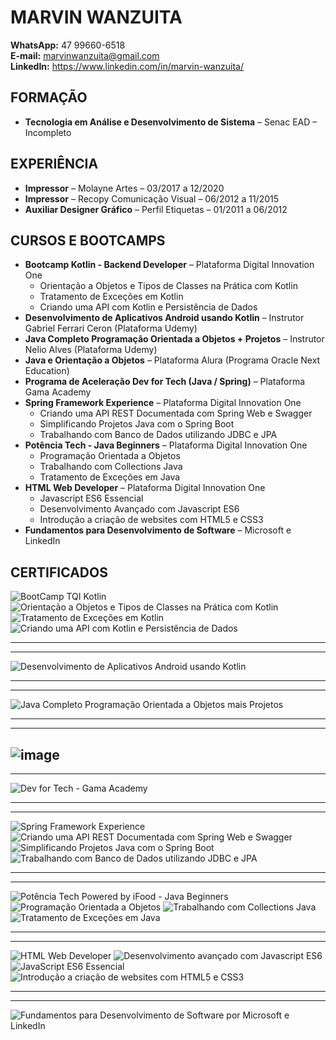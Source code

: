 # MARVIN WANZUITA
**WhatsApp:** 47 99660-6518 <br>
**E-mail:** marvinwanzuita@gmail.com <br>
**LinkedIn:** https://www.linkedin.com/in/marvin-wanzuita/
  
## FORMAÇÃO
- **Tecnologia em Análise e Desenvolvimento de Sistema** – Senac EAD – Incompleto

## EXPERIÊNCIA
- **Impressor** – Molayne Artes – 03/2017 a 12/2020
-	**Impressor** – Recopy Comunicação Visual – 06/2012 a 11/2015
- **Auxiliar Designer Gráfico** – Perfil Etiquetas – 01/2011 a 06/2012

## CURSOS E BOOTCAMPS
-	**Bootcamp Kotlin - Backend Developer** – Plataforma Digital Innovation One
    - Orientação a Objetos e Tipos de Classes na Prática com Kotlin 
    - Tratamento de Exceções em Kotlin
    - Criando uma API com Kotlin e Persistência de Dados
-	**Desenvolvimento de Aplicativos Android usando Kotlin** – Instrutor Gabriel Ferrari Ceron (Plataforma Udemy)
-	**Java Completo Programação Orientada a Objetos + Projetos** – Instrutor Nelio Alves (Plataforma Udemy)
-	**Java e Orientação a Objetos** – Plataforma Alura (Programa Oracle Next Education)
-	**Programa de Aceleração Dev for Tech (Java / Spring)** –  Plataforma Gama Academy
-	**Spring Framework Experience** – Plataforma Digital Innovation One
    - Criando uma API REST Documentada com Spring Web e Swagger
    - Simplificando Projetos Java com o Spring Boot
    - Trabalhando com Banco de Dados utilizando JDBC e JPA
-	**Potência Tech - Java Beginners** –  Plataforma Digital Innovation One
    - Programação Orientada a Objetos
    - Trabalhando com Collections Java
    - Tratamento de Exceções em Java
-	**HTML Web Developer** – Plataforma Digital Innovation One
    - Javascript ES6 Essencial
    - Desenvolvimento Avançado com Javascript ES6
    - Introdução a criação de websites com HTML5 e CSS3
-	**Fundamentos para Desenvolvimento de Software** –  Microsoft e LinkedIn




## CERTIFICADOS

![BootCamp TQI Kotlin](https://user-images.githubusercontent.com/66476979/231254178-b564f014-cba2-44fb-9c28-cd52b91fa902.png)
![Orientação a Objetos e Tipos de Classes na Prática com Kotlin](https://user-images.githubusercontent.com/66476979/231254233-51c317ef-b623-4f82-a5b5-51979dbeafd9.png)
![Tratamento de Exceções em Kotlin](https://user-images.githubusercontent.com/66476979/231254243-45ec5e79-f814-415b-9e6d-489c90ebcddb.png)
![Criando uma API com Kotlin e Persistência de Dados](https://user-images.githubusercontent.com/66476979/231253216-d25b6dc4-ff8e-4dbb-b2c1-cae49d73de8f.png)

---
---

![Desenvolvimento de Aplicativos Android usando Kotlin](https://user-images.githubusercontent.com/66476979/219037226-f0103aa7-3dc2-400b-bb2a-31812aac3452.jpg)

---
---

![Java Completo Programação Orientada a Objetos mais Projetos](https://user-images.githubusercontent.com/66476979/212319922-4602af29-4650-4a8a-9b6b-7b15faa5fa4e.jpg)

---
---

![image](https://user-images.githubusercontent.com/66476979/220616972-bc732a9e-9729-4774-b6a2-87bcd6c4c352.png)
---
---

![Dev for Tech - Gama Academy](https://user-images.githubusercontent.com/66476979/212325822-e9730c82-f135-4986-9344-f4b048145e95.png)

---
---

![Spring Framework Experience](https://user-images.githubusercontent.com/66476979/212325037-cf8a9ce0-387f-4cc1-87c1-b750fec94964.png)
![Criando uma API REST Documentada com Spring Web e Swagger](https://user-images.githubusercontent.com/66476979/212354782-f8ef71cd-a6d5-4d65-833e-9e3fc7945b72.png)
![Simplificando Projetos Java com o Spring Boot](https://user-images.githubusercontent.com/66476979/212355542-a1331fe1-8d51-4c4c-8cd1-f37a119d360a.png)
![Trabalhando com Banco de Dados utilizando JDBC e JPA](https://user-images.githubusercontent.com/66476979/212359560-6e975a3c-61e0-4716-99c6-74ad8d6e3f76.png)

---
---

![Potência Tech Powered by iFood - Java Beginners](https://user-images.githubusercontent.com/66476979/212333269-fac003d5-a01c-4d5f-ba87-63a49561321b.png)
![Programação Orientada a Objetos](https://user-images.githubusercontent.com/66476979/212360914-72bd0f91-e76d-4528-b5ed-fb5db2f016e6.png)
![Trabalhando com Collections Java](https://user-images.githubusercontent.com/66476979/212360387-b4ff7a20-c0e4-481a-817e-921da872e45a.png)
![Tratamento de Exceções em Java](https://user-images.githubusercontent.com/66476979/212361294-299e44e1-5e03-4ba1-82c6-48a5564ada96.png)

---
---

![HTML Web Developer](https://user-images.githubusercontent.com/66476979/212326579-c0cdaed7-97a7-4859-9f34-c1708f45e7a4.png)
![Desenvolvimento avançado com Javascript ES6](https://user-images.githubusercontent.com/66476979/212339496-53361e6f-5c7b-4e92-b6f7-f6db5820605f.png)
![JavaScript ES6 Essencial](https://user-images.githubusercontent.com/66476979/212329324-714c0fb5-6fae-4fd7-a3fe-aba49b96d4ad.png)
![Introdução a criação de websites com HTML5 e CSS3](https://user-images.githubusercontent.com/66476979/212340399-e8a4e318-fa60-47d9-a4b3-7d7eac7e3cff.png)

--- 
--- 

![Fundamentos para Desenvolvimento de Software por Microsoft e LinkedIn](https://user-images.githubusercontent.com/66476979/212327814-8e5be498-74f3-4cd3-8206-2479f360caf1.png)



